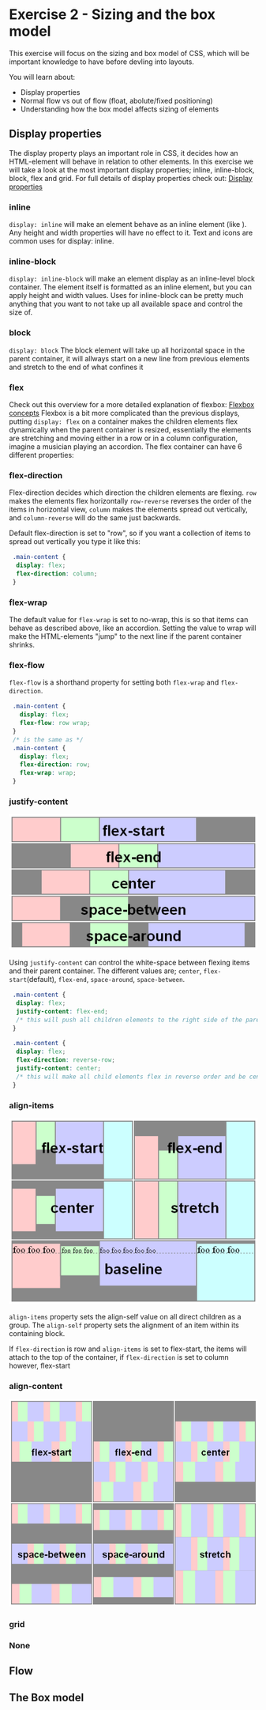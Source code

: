 # Exercise 2 - Sizing and the box model
This exercise will focus on the sizing and box model of CSS, which will be important knowledge to have before devling into layouts.

You will learn about:
- Display properties
- Normal flow vs out of flow (float, abolute/fixed positioning)
- Understanding how the box model affects sizing of elements

## Display properties
The display property plays an important role in CSS, it decides how an HTML-element will behave in relation to other elements.
In this exercise we will take a look at the most important display properties; inline, inline-block, block, flex and grid.
For full details of display properties check out: [Display properties](https://developer.mozilla.org/en-US/docs/Web/CSS/display)

### inline
`display: inline` will make an element behave as an inline element (like <span>). Any height and width properties will have no effect to it. Text and icons are common uses for display: inline.

### inline-block
`display: inline-block` will make an element display as an inline-level block container. The element itself is formatted as an inline element, but you can apply height and width values. Uses for inline-block can be pretty much anything that you want to not take up all available space and control the size of.

### block
`display: block` The block element will take up all horizontal space in the parent container, it will allways start on a new line from previous elements and stretch to the end of what confines it

### flex
Check out this overview for a more detailed explanation of flexbox: [Flexbox concepts](https://developer.mozilla.org/en-US/docs/Web/CSS/CSS_Flexible_Box_Layout/Basic_Concepts_of_Flexbox)
Flexbox is a bit more complicated than the previous displays, putting `display: flex` on a container makes the children elements flex dynamically when the parent container is resized, essentially the elements are stretching and moving either in a row or in a column configuration, imagine a musician playing an accordion. The flex container can have 6 different properties:

### flex-direction
Flex-direction decides which direction the children elements are flexing. `row` makes the elements flex horizontally `row-reverse` reverses the order of the items in horizontal view, `column` makes the elements spread out vertically, and `column-reverse` will do the same just backwards.

Default flex-direction is set to "row", so if you want a collection of items to spread out vertically you type it like this:
```css
 .main-content {
  display: flex;
  flex-direction: column;
 }
```
### flex-wrap
The default value for `flex-wrap` is set to no-wrap, this is so that items can behave as described above, like an accordion. Setting the value to wrap will make the HTML-elements "jump" to the next line if the parent container shrinks.

### flex-flow
`flex-flow` is a shorthand property for setting both `flex-wrap` and `flex-direction`.
```css
 .main-content {
   display: flex;
   flex-flow: row wrap;
 }
 /* is the same as */ 
 .main-content {
   display: flex;
   flex-direction: row;
   flex-wrap: wrap;
 }
```
### justify-content
![](justify-content.png)

Using `justify-content` can control the white-space between flexing items and their parent container. The different values are; `center`, `flex-start`(default), `flex-end`, `space-around`, `space-between`.

```css 
 .main-content {
  display: flex;
  justify-content: flex-end; 
  /* this will push all children elements to the right side of the parent container if there is available space */
 }
```

```css 
 .main-content {
  display: flex;
  flex-direction: reverse-row;
  justify-content: center; 
  /* this will make all child elements flex in reverse order and be centered in the parent container */
 }
```

### align-items
![](align-items.png)

`align-items` property sets the align-self value on all direct children as a group. The `align-self` property sets the alignment of an item within its containing block.

If `flex-direction` is row and `align-items` is set to flex-start, the items will attach to the top of the container, if `flex-direction` is set to column however, flex-start


### align-content
![](align-content.png)


### grid

### None

## Flow

## The Box model



